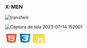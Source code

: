 ### X-MEN


![transferir](https://github.com/Marciamuli/x-men/assets/52283960/6c157d97-264f-42d3-981c-cc2d32934c2b)



![Captura de tela 2023-07-14 152001](https://github.com/Marciamuli/x-men/assets/52283960/b4514bcc-a641-4d9b-a09d-839334288d64)


<img align="center" alt="Marcia-HTML" height="30" width="40" 
  src="https://raw.githubusercontent.com/devicons/devicon/master/icons/html5/html5-original.svg">
<img align="center" alt="Marcia-CSS" height="30" width="40" 
  src="https://raw.githubusercontent.com/devicons/devicon/master/icons/css3/css3-original.svg">
<img align="center" alt="Marcia-Js" height="30" width="40" 
  src="https://raw.githubusercontent.com/devicons/devicon/master/icons/javascript/javascript-plain.svg">

